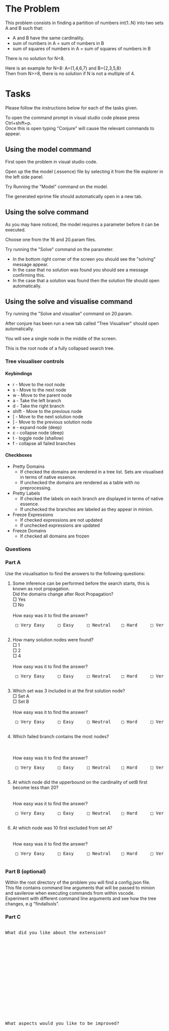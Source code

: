 # The Problem
This problem consists in finding a partition of numbers int(1..N) into two sets A and B such that:

* A and B have the same cardinality.  
* sum of numbers in A = sum of numbers in B  
* sum of squares of numbers in A = sum of squares of numbers in B  

There is no solution for N<8.  

Here is an example for N=8: A={1,4,6,7} and B={2,3,5,8}  
Then from N>=8, there is no solution if N is not a multiple of 4.  


# Tasks

Please follow the instructions below for each of the tasks given.

To open the command prompt in visual studio code please press Ctrl+shift+p.  
Once this is open typing "Conjure" will cause the relevant commands to appear. 

## Using the model command

First open the problem in visual studio code.  

Open up the the model (.essence) file by selecting it from the file explorer in the left side panel. 

Try Running the "Model" command on the model. 

The generated eprime file should automatically open in a new tab.


## Using the solve command

As you may have noticed, the model requires a parameter before it can be executed.

Choose one from the 16 and 20.param files.

Try running the "Solve" command on the parameter. 

* In the bottom right corner of the screen you should see the "solving" message appear. 
* In the case that no solution was found you should see a message confirming this. 
* In the case that a solution was found then the solution file should open automatically. 

## Using the solve and visualise command

Try running the "Solve and visualise" command on 20.param. 

After conjure has been run a new tab called "Tree Visualiser" should open automatically. 

You will see a single node in the middle of the screen.  

This is the root node of a fully collapsed search tree. 

 ### Tree visualiser controls

#### Keybindings

* r - Move to the root node 
* s - Move to the next node 
* w - Move to the parent node 
* a - Take the left branch 
* d - Take the right branch 
* shift - Move to the previous node 
* [ - Move to the next solution node 
* ] - Move to the previous solution node 
* e - expand node (deep) 
* c - collapse node (deep) 
* t - toggle node (shallow) 
* f - collapse all failed branches 

#### Checkboxes
* Pretty Domains  
	* If checked the domains are rendered in a tree list. Sets are visualised in terms of native essence.
	* If unchecked the domains are rendered as a table with no preprocessing.
* Pretty Labels
	* If checked the labels on each branch are displayed in terms of native essence.
	* If unchecked the branches are labeled as they appear in minion.
* Freeze Expressions
	* If checked expressions are not updated
	* If unchecked expressions are updated
* Freeze Domains
	* If checked all domains are frozen

### Questions

### Part A

Use the visualisation to find the answers to the following questions: 

1. Some inference can be performed before the search starts, this is known as root propagation.   
   Did the domains change after Root Propagation?  
□ Yes  
□ No  
\
	How easy was it to find the answer?  
	<pre>
	□ Very Easy     □ Easy     □ Neutral 	□ Hard	   □ Very Hard
	</pre>





2. How many solution nodes were found?   
□ 1   
□ 2   
□ 4   
\
	How easy was it to find the answer?  
	<pre>
	□ Very Easy     □ Easy     □ Neutral 	□ Hard	   □ Very Hard
	</pre>

3. Which set was 3 included in at the first solution node?  
□ Set A  
□ Set B  
\
	How easy was it to find the answer?  
	<pre>
	□ Very Easy     □ Easy     □ Neutral 	□ Hard	   □ Very Hard
	</pre>


4. Which failed branch contains the most nodes?  
\
\
\
	How easy was it to find the answer?  
	<pre>
	□ Very Easy     □ Easy     □ Neutral 	□ Hard	   □ Very Hard
	</pre>

5. At which node did the upperbound on the cardinality of setB first become less than 20?  \
\
\
	How easy was it to find the answer?  
	<pre>
	□ Very Easy     □ Easy     □ Neutral 	□ Hard	   □ Very Hard
	</pre>



6. At which node was 10 first excluded from set A?  \
\
\
	How easy was it to find the answer?  
	<pre>
	□ Very Easy     □ Easy     □ Neutral 	□ Hard	   □ Very Hard
	</pre>


### Part B (optional)
Within the root directory of the problem you will find a config.json file.  
This file contains command line arguments that will be passed to minion and savilerow when executing commands from within vscode.  
Experiment with different command line arguments and see how the tree changes, e.g "findallsols".

### Part C 

<pre>

What did you like about the extension?

















What aspects would you like to be improved?






















</pre>